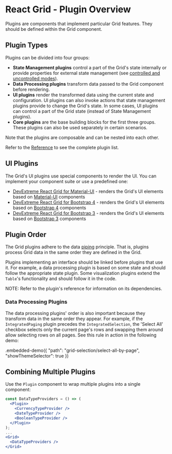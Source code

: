 # React Grid - Plugin Overview

Plugins are components that implement particular Grid features. They should be defined within the Grid component.

## Plugin Types

Plugins can be divided into four groups:

- **State Management plugins** control a part of the Grid's state internally or provide properties for external state management (see [controlled and uncontrolled modes](controlled-and-uncontrolled-modes.md)).
- **Data Processing plugins** transform data passed to the Grid component before rendering.
- **UI plugins** render the transformed data using the current state and configuration. UI plugins can also invoke actions that state management plugins provide to change the Grid's state. In some cases, UI plugins can control a part of the Grid state (instead of State Management plugins).
- **Core plugins** are the base building blocks for the first three groups. These plugins can also be used separately in certain scenarios.

Note that the plugins are composable and can be nested into each other.

Refer to the [Reference](../reference/grid.md) to see the complete plugin list.

## UI Plugins

The Grid's UI plugins use special components to render the UI. You can implement your component suite or use a predefined one:

- [DevExtreme React Grid for Material-UI](https://github.com/DevExpress/devextreme-reactive/tree/master/packages/dx-react-grid-material-ui) - renders the Grid's UI elements based on [Material-UI](https://material-ui.com/) components
- [DevExtreme React Grid for Bootstrap 4](https://github.com/DevExpress/devextreme-reactive/tree/master/packages/dx-react-grid-bootstrap4/) - renders the Grid's UI elements based on [Bootstrap 4](http://getbootstrap.com/) components
- [DevExtreme React Grid for Bootstrap 3](https://github.com/DevExpress/devextreme-reactive/tree/master/packages/dx-react-grid-bootstrap3/) - renders the Grid's UI elements based on [Bootstrap 3](https://getbootstrap.com/docs/3.3/) components

## Plugin Order

The Grid plugins adhere to the data [piping](https://en.wikipedia.org/wiki/Pipeline_(computing)) principle. That is, plugins process Grid data in the same order they are defined in the Grid.

Plugins implementing an interface should be linked before plugins that use it. For example, a data processing plugin is based on some state and should follow the appropriate state plugin. Some visualization plugins extend the `Table`'s functionality and should follow it in the code.

NOTE: Refer to the plugin's reference for information on its dependencies.

### Data Processing Plugins

The data processing plugins' order is also important because they transform data in the same order they appear. For example, if the `IntegratedPaging` plugin precedes the `IntegratedSelection`, the 'Select All' checkbox selects only the current page's rows and swapping them around allow selecting rows on all pages. See this rule in action in the following demo:

.embedded-demo({ "path": "grid-selection/select-all-by-page", "showThemeSelector": true })

## Combining Multiple Plugins

Use the `Plugin` component to wrap multiple plugins into a single component:

```jsx
const DataTypeProviders = () => (
  <Plugin>
    <CurrencyTypeProvider />
    <DateTypeProvider />
    <BooleanTypeProvider />
  </Plugin>
);
...
<Grid>
  <DataTypeProviders />
</Grid>
```
